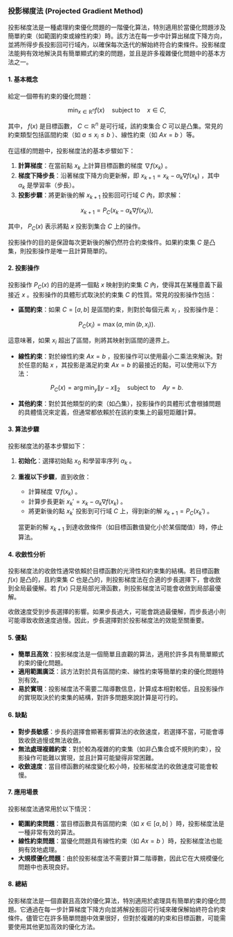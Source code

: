 ### 投影梯度法 (Projected Gradient Method)

投影梯度法是一種處理約束優化問題的一階優化算法，特別適用於當優化問題涉及簡單約束（如範圍約束或線性約束）時。該方法在每一步中計算出梯度下降方向，並將所得步長投影回可行域內，以確保每次迭代的解始終符合約束條件。投影梯度法能夠有效地解決具有簡單顯式約束的問題，並且是許多複雜優化問題中的基本方法之一。

#### 1. **基本概念**

給定一個帶有約束的優化問題：

$$\min_{x \in \mathbb{R}^n} f(x) \quad \text{subject to} \quad x \in C,$$

其中， $`f(x)`$  是目標函數， $`C \subset \mathbb{R}^n`$  是可行域，該約束集合  $`C`$  可以是凸集。常見的約束類型包括區間約束（如  $`a \leq x_i \leq b`$ ）、線性約束（如  $`Ax = b`$ ）等。

在這樣的問題中，投影梯度法的基本步驟如下：

1. **計算梯度**：在當前點  $`x_k`$  上計算目標函數的梯度  $`\nabla f(x_k)`$ 。
2. **梯度下降步長**：沿著梯度下降方向更新解，即  $`x_{k+1} = x_k - \alpha_k \nabla f(x_k)`$ ，其中  $`\alpha_k`$  是學習率（步長）。
3. **投影步驟**：將更新後的解  $`x_{k+1}`$  投影回可行域  $`C`$  內，即求解：
   
$$x_{k+1} = P_C(x_k - \alpha_k \nabla f(x_k)),$$

   其中， $`P_C(x)`$  表示將點  $`x`$  投影到集合  $`C`$  上的操作。

投影操作的目的是保證每次更新後的解仍然符合約束條件。如果約束集  $`C`$  是凸集，則投影操作是唯一且計算簡單的。

#### 2. **投影操作**

投影操作  $`P_C(x)`$  的目的是將一個點  $`x`$  映射到約束集  $`C`$  內，使得其在某種意義下最接近  $`x`$ 。投影操作的具體形式取決於約束集  $`C`$  的性質。常見的投影操作包括：

- **區間約束**：如果  $`C = [a, b]`$  是區間約束，則對於每個元素  $`x_i`$ ，投影操作是：
  
$$P_C(x_i) = \max(a, \min(b, x_i)).$$

  這意味著，如果  $`x_i`$  超出了區間，則將其映射到區間的邊界上。
  
- **線性約束**：對於線性約束  $`Ax = b`$ ，投影操作可以使用最小二乘法來解決。對於任意的點  $`x`$ ，其投影是滿足約束  $`Ax = b`$  的最接近的點，可以使用以下方法：
  
$$P_C(x) = \arg\min_{y} \| y - x \|_2 \quad \text{subject to} \quad Ay = b.$$

  
- **其他約束**：對於其他類型的約束（如凸集），投影操作的具體形式會根據問題的具體情況來定義，但通常都依賴於在該約束集上的最短距離計算。

#### 3. **算法步驟**

投影梯度法的基本步驟如下：

1. **初始化**：選擇初始點  $`x_0`$  和學習率序列  $`\alpha_k`$ 。
2. **重複以下步驟**，直到收斂：
   - 計算梯度  $`\nabla f(x_k)`$ 。
   - 計算步長更新  $`x_k' = x_k - \alpha_k \nabla f(x_k)`$ 。
   - 將更新後的點  $`x_k'`$  投影到可行域  $`C`$  上，得到新的解  $`x_{k+1} = P_C(x_k')`$ 。
   
   當更新的解  $`x_{k+1}`$  到達收斂條件（如目標函數值變化小於某個閾值）時，停止算法。

#### 4. **收斂性分析**

投影梯度法的收斂性通常依賴於目標函數的光滑性和約束集的結構。若目標函數  $`f(x)`$  是凸的，且約束集  $`C`$  也是凸的，則投影梯度法在合適的步長選擇下，會收斂到全局最優解。若  $`f(x)`$  只是局部光滑函數，則投影梯度法可能會收斂到局部最優解。

收斂速度受到步長選擇的影響。如果步長過大，可能會跳過最優解，而步長過小則可能導致收斂速度過慢。因此，步長選擇對於投影梯度法的效能至關重要。

#### 5. **優點**

- **簡單且高效**：投影梯度法是一個簡單且直觀的算法，適用於許多具有簡單顯式約束的優化問題。
- **適用範圍廣泛**：該方法對於具有區間約束、線性約束等簡單約束的優化問題特別有效。
- **易於實現**：投影梯度法不需要二階導數信息，計算成本相對較低，且投影操作的實現取決於約束集的結構，對許多問題來說計算是可行的。

#### 6. **缺點**

- **對步長敏感**：步長的選擇會顯著影響算法的收斂速度，若選擇不當，可能會導致收斂過慢或無法收斂。
- **無法處理複雜約束**：對於較為複雜的約束集（如非凸集合或不規則約束），投影操作可能難以實現，並且計算可能變得非常困難。
- **收斂速度**：當目標函數的梯度變化較小時，投影梯度法的收斂速度可能會較慢。

#### 7. **應用場景**

投影梯度法通常用於以下情況：

- **範圍約束問題**：當目標函數具有區間約束（如  $`x \in [a, b]`$ ）時，投影梯度法是一種非常有效的算法。
- **線性約束問題**：當優化問題具有線性約束（如  $`Ax = b`$ ）時，投影梯度法也能夠有效地處理。
- **大規模優化問題**：由於投影梯度法不需要計算二階導數，因此它在大規模優化問題中也表現良好。

#### 8. **總結**

投影梯度法是一個直觀且高效的優化算法，特別適用於處理具有簡單約束的優化問題。它通過在每一步計算梯度下降方向並將解投影回可行域來確保解始終符合約束條件。儘管它在許多簡單問題中效果很好，但對於複雜的約束和目標函數，可能需要使用其他更加高效的優化方法。